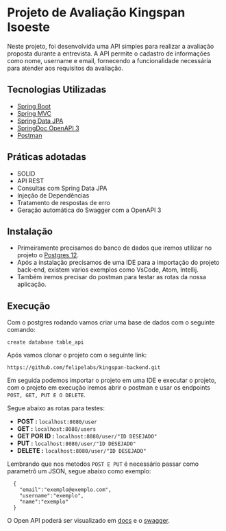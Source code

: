 # Projeto de Avaliação Kingspan Isoeste

Neste projeto, foi desenvolvida uma API simples para realizar a avaliação proposta durante a entrevista. 
A API permite o cadastro de informações como nome, username e email, fornecendo a funcionalidade necessária para atender aos requisitos da avaliação.

## Tecnologias Utilizadas

- [Spring Boot](https://spring.io/projects/spring-boot)
- [Spring MVC](https://docs.spring.io/spring-framework/reference/web/webmvc.html)
- [Spring Data JPA](https://spring.io/projects/spring-data-jpa)
- [SpringDoc OpenAPI 3](https://springdoc.org/v2/#spring-webflux-support)
- [Postman](https://www.postman.com/)

## Práticas adotadas

- SOLID
- API REST
- Consultas com Spring Data JPA
- Injeção de Dependências
- Tratamento de respostas de erro
- Geração automática do Swagger com a OpenAPI 3

## Instalação

- Primeiramente precisamos do banco de dados que iremos utilizar no projeto o [Postgres 12](https://www.enterprisedb.com/downloads/postgres-postgresql-downloads).
- Após a instalação precisamos de uma IDE para a importação do projeto back-end, existem varios exemplos como VsCode, Atom, Intellij.
- Também iremos precisar do postman para testar as rotas da nossa aplicação.

## Execução

Com o postgres rodando vamos criar uma base de dados com o seguinte comando:
```
create database table_api
```
Após vamos clonar o projeto com o seguinte link:

```
https://github.com/felipelabs/kingspan-backend.git
```
Em seguida podemos importar o projeto em uma IDE e executar o projeto, com o projeto em execução
iremos abrir o postman e usar os endpoints `POST, GET, PUT E O DELETE`.

Segue abaixo as rotas para testes:

- **POST :** `localhost:8080/user`
- **GET :** `localhost:8080/users`
- **GET POR ID :** `localhost:8080/user/"ID DESEJADO"`
- **PUT :** `localhost:8080/user/"ID DESEJADO"`
- **DELETE :** `localhost:8080/user/"ID DESEJADO"`

Lembrando que nos metodos `POST E PUT` é necessário passar como parametrô um JSON, segue abaixo como exemplo:

```
  {
    "email":"exemplo@exemplo.com",
    "username":"exemplo",
    "name":"exemplo"
  }

```

O Open API poderá ser visualizado em [docs](http://localhost:8080/docs) e o [swagger](http://localhost:8080/swagger-ui/index.html).